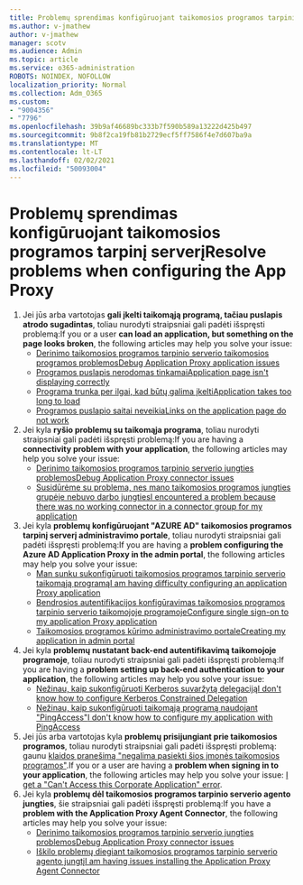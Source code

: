 ```yaml
---
title: Problemų sprendimas konfigūruojant taikomosios programos tarpinį serverį
ms.author: v-jmathew
author: v-jmathew
manager: scotv
ms.audience: Admin
ms.topic: article
ms.service: o365-administration
ROBOTS: NOINDEX, NOFOLLOW
localization_priority: Normal
ms.collection: Adm_O365
ms.custom:
- "9004356"
- "7796"
ms.openlocfilehash: 39b9af46689bc333b7f590b589a13222d425b497
ms.sourcegitcommit: 9b8f2ca19fb81b2729ecf5ff7586f4e7d607ba9a
ms.translationtype: MT
ms.contentlocale: lt-LT
ms.lasthandoff: 02/02/2021
ms.locfileid: "50093004"
---
```

# <a name="resolve-problems-when-configuring-the-app-proxy"></a><span data-ttu-id="22550-102">Problemų sprendimas konfigūruojant taikomosios programos tarpinį serverį</span><span class="sxs-lookup"><span data-stu-id="22550-102">Resolve problems when configuring the App Proxy</span></span>

1. <span data-ttu-id="22550-103">Jei jūs arba vartotojas **gali įkelti taikomąją programą, tačiau puslapis atrodo sugadintas**, toliau nurodyti straipsniai gali padėti išspręsti problemą:</span><span class="sxs-lookup"><span data-stu-id="22550-103">If you or a user **can load an application, but something on the page looks broken**, the following articles may help you solve your issue:</span></span>
    - [<span data-ttu-id="22550-104">Derinimo taikomosios programos tarpinio serverio taikomosios programos problemos</span><span class="sxs-lookup"><span data-stu-id="22550-104">Debug Application Proxy application issues</span></span>](https://docs.microsoft.com/azure/active-directory/manage-apps/application-proxy-debug-apps)
    - [<span data-ttu-id="22550-105">Programos puslapis nerodomas tinkamai</span><span class="sxs-lookup"><span data-stu-id="22550-105">Application page isn't displaying correctly</span></span>](https://docs.microsoft.com/azure/active-directory/application-proxy-page-appearance-broken-problem)
    - [<span data-ttu-id="22550-106">Programa trunka per ilgai, kad būtų galima įkelti</span><span class="sxs-lookup"><span data-stu-id="22550-106">Application takes too long to load</span></span>](https://docs.microsoft.com/azure/active-directory/application-proxy-page-load-speed-problem)
    - [<span data-ttu-id="22550-107">Programos puslapio saitai neveikia</span><span class="sxs-lookup"><span data-stu-id="22550-107">Links on the application page do not work</span></span>](https://docs.microsoft.com/azure/active-directory/application-proxy-page-links-broken-problem)
2. <span data-ttu-id="22550-108">Jei kyla **ryšio problemų su taikomąja programa**, toliau nurodyti straipsniai gali padėti išspręsti problemą:</span><span class="sxs-lookup"><span data-stu-id="22550-108">If you are having a **connectivity problem with your application**, the following articles may help you solve your issue:</span></span>
    - [<span data-ttu-id="22550-109">Derinimo taikomosios programos tarpinio serverio jungties problemos</span><span class="sxs-lookup"><span data-stu-id="22550-109">Debug Application Proxy connector issues</span></span>](https://docs.microsoft.com/azure/active-directory/manage-apps/application-proxy-debug-connectors)
    - [<span data-ttu-id="22550-110">Susidūrėme su problema, nes mano taikomosios programos jungties grupėje nebuvo darbo jungties</span><span class="sxs-lookup"><span data-stu-id="22550-110">I encountered a problem because there was no working connector in a connector group for my application</span></span>](https://docs.microsoft.com/azure/active-directory/application-proxy-connectivity-no-working-connector)
3. <span data-ttu-id="22550-111">Jei kyla **problemų konfigūruojant "AZURE AD" taikomosios programos tarpinį serverį administravimo portale**, toliau nurodyti straipsniai gali padėti išspręsti problemą:</span><span class="sxs-lookup"><span data-stu-id="22550-111">If you are having a **problem configuring the Azure AD Application Proxy in the admin portal**, the following articles may help you solve your issue:</span></span>
    - [<span data-ttu-id="22550-112">Man sunku sukonfigūruoti taikomosios programos tarpinio serverio taikomąją programą</span><span class="sxs-lookup"><span data-stu-id="22550-112">I am having difficulty configuring an application Proxy application</span></span>](https://docs.microsoft.com/azure/active-directory/application-proxy-config-how-to)
    - [<span data-ttu-id="22550-113">Bendrosios autentifikacijos konfigūravimas taikomosios programos tarpinio serverio taikomojoje programoje</span><span class="sxs-lookup"><span data-stu-id="22550-113">Configure single sign-on to my application Proxy application</span></span>](https://docs.microsoft.com/azure/active-directory/application-proxy-config-sso-how-to)
    - [<span data-ttu-id="22550-114">Taikomosios programos kūrimo administravimo portale</span><span class="sxs-lookup"><span data-stu-id="22550-114">Creating my application in admin portal</span></span>](https://docs.microsoft.com/azure/active-directory/application-proxy-config-problem)
4. <span data-ttu-id="22550-115">Jei kyla **problemų nustatant back-end autentifikavimą taikomojoje programoje**, toliau nurodyti straipsniai gali padėti išspręsti problemą:</span><span class="sxs-lookup"><span data-stu-id="22550-115">If you are having a **problem setting up back-end authentication to your application**, the following articles may help you solve your issue:</span></span>
    - [<span data-ttu-id="22550-116">Nežinau, kaip sukonfigūruoti Kerberos suvaržytą delegaciją</span><span class="sxs-lookup"><span data-stu-id="22550-116">I don't know how to configure Kerberos Constrained Delegation</span></span>](https://docs.microsoft.com/azure/active-directory/application-proxy-back-end-kerberos-constrained-delegation-how-to)
    - [<span data-ttu-id="22550-117">Nežinau, kaip sukonfigūruoti taikomąją programą naudojant "PingAccess"</span><span class="sxs-lookup"><span data-stu-id="22550-117">I don't know how to configure my application with PingAccess</span></span>](https://docs.microsoft.com/azure/active-directory/application-proxy-back-end-ping-access-how-to)
5. <span data-ttu-id="22550-118">Jei jūs arba vartotojas kyla **problemų prisijungiant prie taikomosios programos**, toliau nurodyti straipsniai gali padėti išspręsti problemą: gaunu [klaidos pranešimą "negalima pasiekti šios įmonės taikomosios programos"](https://docs.microsoft.com/azure/active-directory/application-proxy-sign-in-bad-gateway-timeout-error).</span><span class="sxs-lookup"><span data-stu-id="22550-118">If you or a user are having a **problem when signing in to your application**, the following articles may help you solve your issue: [I get a "Can't Access this Corporate Application" error](https://docs.microsoft.com/azure/active-directory/application-proxy-sign-in-bad-gateway-timeout-error).</span></span>
6. <span data-ttu-id="22550-119">Jei kyla **problemų dėl taikomosios programos tarpinio serverio agento jungties**, šie straipsniai gali padėti išspręsti problemą:</span><span class="sxs-lookup"><span data-stu-id="22550-119">If you have a **problem with the Application Proxy Agent Connector**, the following articles may help you solve your issue:</span></span>
    - [<span data-ttu-id="22550-120">Derinimo taikomosios programos tarpinio serverio jungties problemos</span><span class="sxs-lookup"><span data-stu-id="22550-120">Debug Application Proxy connector issues</span></span>](https://docs.microsoft.com/azure/active-directory/manage-apps/application-proxy-debug-connectors)
    - [<span data-ttu-id="22550-121">Iškilo problemų diegiant taikomosios programos tarpinio serverio agento jungtį</span><span class="sxs-lookup"><span data-stu-id="22550-121">I am having issues installing the Application Proxy Agent Connector</span></span>](https://docs.microsoft.com/azure/active-directory/application-proxy-connector-installation-problem)
